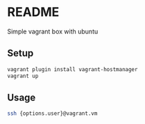 # README

Simple vagrant box with ubuntu

## Setup

```bash
vagrant plugin install vagrant-hostmanager
vagrant up
```

## Usage

```bash
ssh {options.user}@vagrant.vm
```